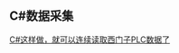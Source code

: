 ## C#数据采集
[C#这样做，就可以连续读取西门子PLC数据了](https://www.bilibili.com/video/BV1RV411X77Y/?share_source=copy_web&vd_source=a5a14d68ec5e52a26a9dddce1a7290f9) 